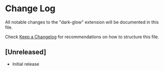 # Change Log

All notable changes to the "dark-glow" extension will be documented in this file.

Check [Keep a Changelog](http://keepachangelog.com/) for recommendations on how to structure this file.

## [Unreleased]

- Initial release
